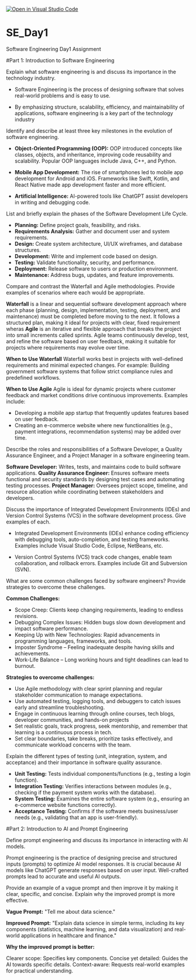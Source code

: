 [![Open in Visual Studio Code](https://classroom.github.com/assets/open-in-vscode-2e0aaae1b6195c2367325f4f02e2d04e9abb55f0b24a779b69b11b9e10269abc.svg)](https://classroom.github.com/online_ide?assignment_repo_id=18597458&assignment_repo_type=AssignmentRepo)
# SE_Day1
Software Engineering Day1 Assignment

#Part 1: Introduction to Software Engineering

Explain what software engineering is and discuss its importance in the technology industry.

* Software Engineering is the process of designing software that solves real-world problems and is easy to use.

* By emphasizing structure, scalability, efficiency, and maintainability of applications, software engineering is a key part of the technology industry


Identify and describe at least three key milestones in the evolution of software engineering.

* **Object-Oriented Programming (OOP):** OOP introduced concepts like classes, objects, and inheritance, improving code reusability and scalability. Popular OOP languages include Java, C++, and Python.

* **Mobile App Development:** The rise of smartphones led to mobile app development for Android and iOS. Frameworks like Swift, Kotlin, and React Native made app development faster and more efficient.

* **Artificial Intelligence:** AI-powered tools like ChatGPT assist developers in writing and debugging code. 


List and briefly explain the phases of the Software Development Life Cycle.

* **Planning:** Define project goals, feasibility, and risks.
* **Requirements Analysis:** Gather and document user and system requirements.
* **Design:** Create system architecture, UI/UX wireframes, and database structures.
* **Development:** Write and implement code based on design.
* **Testing:** Validate functionality, security, and performance.
* **Deployment:** Release software to users or production environment.
* **Maintenance:** Address bugs, updates, and feature improvements.


Compare and contrast the Waterfall and Agile methodologies. Provide examples of scenarios where each would be appropriate.

**Waterfall** is a linear and sequential software development approach where each phase (planning, design, implementation, testing, deployment, and maintenance) must be completed before moving to the next. It follows a structured plan, making it ideal for projects with clear, fixed requirement wheras **Agile** is an iterative and flexible approach that breaks the project into small increments called sprints. Agile teams continuously develop, test, and refine the software based on user feedback, making it suitable for projects where requirements may evolve over time.

**When to Use Waterfall**
Waterfall works best in projects with well-defined requirements and minimal expected changes. For example: Building government software systems that follow strict compliance rules and predefined workflows.

**When to Use Agile**
Agile is ideal for dynamic projects where customer feedback and market conditions drive continuous improvements. Examples include:
* Developing a mobile app startup that frequently updates features based on user feedback.
* Creating an e-commerce website where new functionalities (e.g., payment integrations, recommendation systems) may be added over time.


Describe the roles and responsibilities of a Software Developer, a Quality Assurance Engineer, and a Project Manager in a software engineering team.

**Software Developer:**  Writes, tests, and maintains code to build software applications.
**Quality Assurance Engineer:** Ensures software meets functional and security standards by designing test cases and automating testing processes.
**Project Manager:** Oversees project scope, timeline, and resource allocation while coordinating between stakeholders and developers.


Discuss the importance of Integrated Development Environments (IDEs) and Version Control Systems (VCS) in the software development process. Give examples of each.

* Integrated Development Environments (IDEs) enhance coding efficiency with debugging tools, auto-completion, and testing frameworks. Examples include Visual Studio Code, Eclipse, NetBeans, etc.

* Version Control Systems (VCS) track code changes, enable team collaboration, and rollback errors. Examples include Git and Subversion (SVN).

What are some common challenges faced by software engineers? Provide strategies to overcome these challenges.

**Common Challenges:**
* Scope Creep: Clients keep changing requirements, leading to endless revisions.
* Debugging Complex Issues: Hidden bugs slow down development and impact software performance.
* Keeping Up with New Technologies: Rapid advancements in programming languages, frameworks, and tools.
* Imposter Syndrome – Feeling inadequate despite having skills and achievements.
* Work-Life Balance – Long working hours and tight deadlines can lead to burnout.

**Strategies to overcome challenges:**
* Use Agile methodology with clear sprint planning and regular stakeholder communication to manage expectations.
* Use automated testing, logging tools, and debuggers to catch issues early and streamline troubleshooting.
* Engage in continuous learning through online courses, tech blogs, developer communities, and hands-on projects
* Set realistic goals, track progress, seek mentorship, and remember that learning is a continuous process in tech.
* Set clear boundaries, take breaks, prioritize tasks effectively, and communicate workload concerns with the team.


Explain the different types of testing (unit, integration, system, and acceptance) and their importance in software quality assurance.

* **Unit Testing:** Tests individual components/functions (e.g., testing a login function).
* **Integration Testing:** Verifies interactions between modules (e.g., checking if the payment system works with the database).
* **System Testing:** Examines the entire software system (e.g., ensuring an e-commerce website functions correctly).
* **Acceptance Testing:** Confirms if the software meets business/user needs (e.g., validating that an app is user-friendly).


#Part 2: Introduction to AI and Prompt Engineering


Define prompt engineering and discuss its importance in interacting with AI models.

Prompt engineering is the practice of designing precise and structured inputs (prompts) to optimize AI model responses. It is crucial because AI models like ChatGPT generate responses based on user input. Well-crafted prompts lead to accurate and useful AI outputs.

Provide an example of a vague prompt and then improve it by making it clear, specific, and concise. Explain why the improved prompt is more effective.

**Vague Prompt:**
"Tell me about data science."

**Improved Prompt:**
"Explain data science in simple terms, including its key components (statistics, machine learning, and data visualization) and real-world applications in healthcare and finance."

**Why the improved prompt is better:**

Clearer scope: Specifies key components.
Concise yet detailed: Guides the AI towards specific details.
Context-aware: Requests real-world examples for practical understanding.
